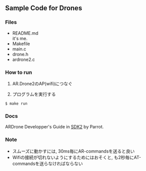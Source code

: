 Sample Code for Drones
---

### Files
- README.md  
it's me.
- Makefile  
- main.c
- drone.h
- ardrone2.c

### How to run
1. AR.Drone2のAP(wifi)につなぐ

1. プログラムを実行する
```
$ make run
```

### Docs
ARDrone Developper's Guide in [SDK2](http://developer.parrot.com/products.html) by Parrot.

### Note
- スムーズに動かすには, 30ms毎にAR-commandsを送ると良い
- Wifiの接続が切れないようにするためにはおそくと, も2秒毎にAT-commandsを送らなければならない
